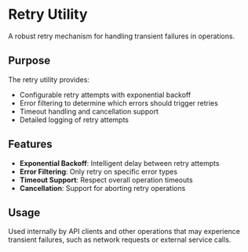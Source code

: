 # Retry Utility

A robust retry mechanism for handling transient failures in operations.

## Purpose

The retry utility provides:
- Configurable retry attempts with exponential backoff
- Error filtering to determine which errors should trigger retries
- Timeout handling and cancellation support
- Detailed logging of retry attempts

## Features

- **Exponential Backoff**: Intelligent delay between retry attempts
- **Error Filtering**: Only retry on specific error types
- **Timeout Support**: Respect overall operation timeouts
- **Cancellation**: Support for aborting retry operations

## Usage

Used internally by API clients and other operations that may experience transient failures, such as network requests or external service calls. 